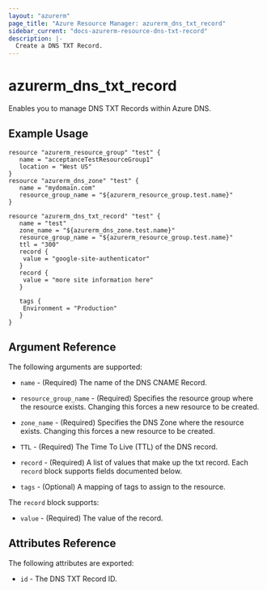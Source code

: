 ```yaml
---
layout: "azurerm"
page_title: "Azure Resource Manager: azurerm_dns_txt_record"
sidebar_current: "docs-azurerm-resource-dns-txt-record"
description: |-
  Create a DNS TXT Record.
---
```


# azurerm\_dns\_txt\_record

Enables you to manage DNS TXT Records within Azure DNS.

## Example Usage

```
resource "azurerm_resource_group" "test" {
   name = "acceptanceTestResourceGroup1"
   location = "West US"
}
resource "azurerm_dns_zone" "test" {
   name = "mydomain.com"
   resource_group_name = "${azurerm_resource_group.test.name}"
}

resource "azurerm_dns_txt_record" "test" {
   name = "test"
   zone_name = "${azurerm_dns_zone.test.name}"
   resource_group_name = "${azurerm_resource_group.test.name}"
   ttl = "300"
   record {
    value = "google-site-authenticator"
   }
   record {
    value = "more site information here"
   }
   
   tags {
    Environment = "Production"
   }
}
```
## Argument Reference

The following arguments are supported:

* `name` - (Required) The name of the DNS CNAME Record.

* `resource_group_name` - (Required) Specifies the resource group where the resource exists. Changing this forces a new resource to be created.

* `zone_name` - (Required) Specifies the DNS Zone where the resource exists. Changing this forces a new resource to be created.

* `TTL` - (Required) The Time To Live (TTL) of the DNS record.

* `record` - (Required) A list of values that make up the txt record. Each `record` block supports fields documented below.

* `tags` - (Optional) A mapping of tags to assign to the resource. 

The `record` block supports:

* `value` - (Required) The value of the record.

## Attributes Reference

The following attributes are exported:

* `id` - The DNS TXT Record ID.
